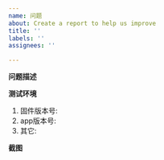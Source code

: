 ```yaml
---
name: 问题
about: Create a report to help us improve
title: ''
labels: ''
assignees: ''

---
```


**问题描述**



**测试环境**
1. 固件版本号: 
2. app版本号:
3. 其它: 

**截图**
